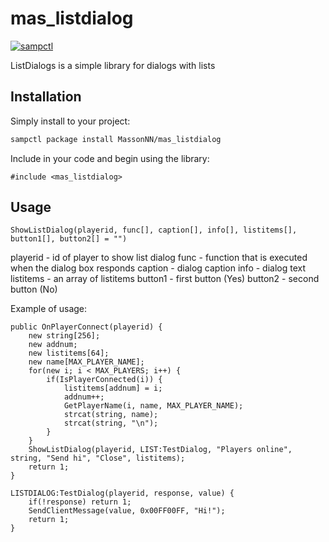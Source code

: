 # mas_listdialog

[![sampctl](https://img.shields.io/badge/sampctl-mas_listdialog-2f2f2f.svg?style=for-the-badge)](https://github.com/MassonNN/mas_listdialog)


ListDialogs is a simple library for dialogs with lists


## Installation

Simply install to your project:

```bash
sampctl package install MassonNN/mas_listdialog
```

Include in your code and begin using the library:

```pawn
#include <mas_listdialog>
```

## Usage


```pawn
ShowListDialog(playerid, func[], caption[], info[], listitems[], button1[], button2[] = "")
```
playerid - id of player to show list dialog
func - function that is executed when the dialog box responds
caption - dialog caption
info - dialog text 
listitems - an array of listitems
button1 - first button (Yes)
button2 - second button (No)


Example of usage:

```pawn
public OnPlayerConnect(playerid) {
	new string[256];
	new addnum;
	new listitems[64];
	new name[MAX_PLAYER_NAME];
	for(new i; i < MAX_PLAYERS; i++) {
		if(IsPlayerConnected(i)) {
			listitems[addnum] = i;
			addnum++;
			GetPlayerName(i, name, MAX_PLAYER_NAME);
			strcat(string, name);
			strcat(string, "\n");
		}
	}
	ShowListDialog(playerid, LIST:TestDialog, "Players online", string, "Send hi", "Close", listitems);
	return 1;
}

LISTDIALOG:TestDialog(playerid, response, value) {
	if(!response) return 1;
	SendClientMessage(value, 0x00FF00FF, "Hi!");
	return 1;
}
```